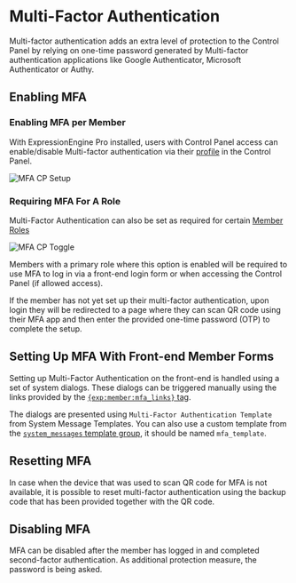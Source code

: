 <!--
    This source file is part of the open source project
    ExpressionEngine User Guide (https://github.com/ExpressionEngine/ExpressionEngine-User-Guide)

    @link      https://expressionengine.com/
    @copyright Copyright (c) 2003-2021, Packet Tide, LLC (https://packettide.com)
    @license   https://expressionengine.com/license Licensed under Apache License, Version 2.0
-->

# Multi-Factor Authentication

Multi-factor authentication adds an extra level of protection to the Control Panel by relying on one-time password generated by Multi-factor authentication applications like Google Authenticator, Microsoft Authenticator or Authy.

## Enabling MFA

### Enabling MFA per Member
With ExpressionEngine Pro installed, users with Control Panel access can enable/disable Multi-factor authentication via their [profile](control-panel/member-profile.md) in the Control Panel. 

![MFA CP Setup](/_images/2fa-cp-setup.png)

### Requiring MFA For A Role
Multi-Factor Authentication can also be set as required for certain [Member Roles](control-panel/member-manager.md#member-roles)

![MFA CP Toggle](/_images/2fa-cp-toggle.png)

Members with a primary role where this option is enabled will be required to use MFA to log in via a front-end login form or when accessing the Control Panel (if allowed access).

If the member has not yet set up their multi-factor authentication, upon login they will be redirected to a page where they can scan QR code using their MFA app and then enter the provided one-time password (OTP) to complete the setup.


## Setting Up MFA With Front-end Member Forms

Setting up Multi-Factor Authentication on the front-end is handled using a set of system dialogs. These dialogs can be triggered manually using the links provided by the [`{exp:member:mfa_links}` tag](member/mfa.md).

The dialogs are presented using `Multi-Factor Authentication Template` from System Message Templates. You can also use a custom template from the [`system_messages` template group](control-panel/template-manager.md#custom-system-messages), it should be named `mfa_template`.


## Resetting MFA

In case when the device that was used to scan QR code for MFA is not available, it is possible to reset multi-factor authentication using the backup code that has been provided together with the QR code. 

## Disabling MFA

MFA can be disabled after the member has logged in and completed second-factor authentication. As additional protection measure, the password is being asked.
